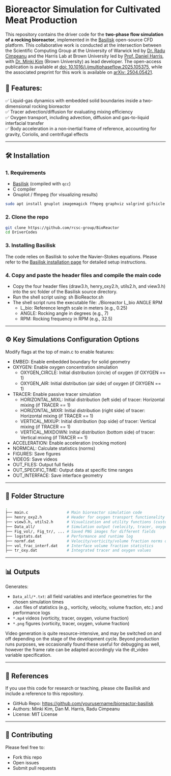 # Bioreactor Simulation for Cultivated Meat Production

This repository contains the driver code for the **two-phase flow simulation of a rocking bioreactor**, implemented in the [Basilisk](http://basilisk.fr/) open-source CFD platform. This collaborative work is conducted at the intersection between the Scientific Computing Group at the University of Warwick led by [Dr. Radu Cimpeanu](https://www.raducimpeanu.com/) and the Harris Lab at Brown University led by [Prof. Daniel Harris](https://vivo.brown.edu/display/dharri15), with [Dr. Minki Kim](https://www.minki-kim.com/) (Brown University) as lead developer. The open-access publication is available at [doi: 10.1016/j.ijmultiphaseflow.2025.105375](https://www.sciencedirect.com/science/article/pii/S0301932225002538#d1e10550), while the associated preprint for this work is available on [arXiv: 2504.05421](https://arxiv.org/abs/2504.05421).

## 📌 Features:
✅ Liquid-gas dynamics with embedded solid boundaries inside a two-dimensional rocking bioreactor  
✅ Tracer advection/diffusion for evaluating mixing efficiency  
✅ Oxygen transport, including advection, diffusion and gas-to-liquid interfacial transfer  
✅ Body acceleration in a non-inertial frame of reference, accounting for gravity, Coriolis, and centrifugal effects

---


## 🛠️ Installation

### 1. Requirements
- [Basilisk](http://basilisk.fr/) (compiled with `qcc`)
- C compiler
- Gnuplot / ffmpeg (for visualizing results)
```bash
sudo apt install gnuplot imagemagick ffmpeg graphviz valgrind gifsicle pstoedit
```

### 2. Clone the repo
```bash
git clone https://github.com/rcsc-group/BioReactor
cd DriverCodes
```
### 3. Installing Basilisk
The code relies on Basilisk to solve the Navier–Stokes equations. Please refer to the [Basilisk installation page](http://basilisk.fr/src/INSTALL) for detailed setup instructions.

### 4. Copy and paste the header files and compile the main code
- Copy the four header files (draw3.h, henry_oxy2.h, utils2.h, and view3.h) into the src folder of the Basilisk source directory.
- Run the shell script using: sh BioReactor.sh
- The shell script runs the executable file: ./Bioreactor L_bio ANGLE RPM
  - L_bio: Reference length scale in meters (e.g., 0.25)
  - ANGLE: Rocking angle in degrees (e.g., 7)
  - RPM: Rocking frequency in RPM (e.g., 32.5)

---


## ⚙️ Key Simulations Configuration Options

Modify flags at the top of main.c to enable features:

- EMBED: Enable embedded boundary for solid geometry
- OXYGEN: Enable oxygen concentration simulation
  - OXYGEN_CIRCLE: Initial distribution (circle) of oxygen (if OXYGEN == 1)
  - OXYGEN_AIR: Initial distribution (air side) of oxygen (if OXYGEN == 1)
- TRACER: Enable passive tracer simulation
  - HORIZONTAL_MIXL: Initial distribution (left side) of tracer: Horizontal mixing (if TRACER == 1)
  - HORIZONTAL_MIXR: Initial distribution (right side) of tracer: Horizontal mixing (if TRACER == 1)
  - VERTICAL_MIXUP: Initial distribution (top side) of tracer: Vertical mixing (if TRACER == 1)
  - VERTICAL_MIXDOWN: Initial distribution (bottom side) of tracer: Vertical mixing (if TRACER == 1)
- ACCELERATION: Enable acceleration (rocking motion)
- NORMCAL: Calculate statistics (norms)
- FIGURES: Save figures
- VIDEOS: Save videos
- OUT_FILES: Output full fields
- OUT_SPECIFIC_TIME: Output data at specific time ranges
- OUT_INTERFACE: Save interface geometry

---


## 📁 Folder Structure

```bash
.                        
├── main.c                 # Main bioreactor simulation code
├── henry_oxy2.h           # Header for oxygen transport functionality
├── view3.h, utils2.h      # Visualization and utility functions (customized)
├── Data_all/              # Simulation output (velocity, tracer, oxygen, etc.)
├── Fig_vol/, Fig_tr/, ... # Saved PNG images for different fields
├── logstats.dat           # Performance and runtime log
├── normf.dat              # Velocity/vorticity/volume fraction norms over time
├── vol_frac_interf.dat    # Interface volume fraction statistics
├── tr_oxy.dat             # Integrated tracer and oxygen values
```

---


## 📊 Outputs

Generates:
- `Data_all/*.txt`: all field variables and interface geometries for the chosen simulation times
- `.dat` files of statistics (e.g., vorticity, velocity, volume fraction, etc.) and performance logs
- `*.mp4` videos (vorticity, tracer, oxygen, volume fraction)
- `*.png` figures (vorticity, tracer, oxygen, volume fraction)

Video generation is quite resource-intensive, and may be switched on and off depending on the stage of the development cycle. Beyond production runs purposes, we occasionally found these useful for debugging as well, however the frame rate can be adapted accordingly via the dt_video variable specification.

---


## 📌 References

If you use this code for research or teaching, please cite Basilisk and include a reference to this repository.

- GitHub Repo: https://github.com/yourusername/bioreactor-basilisk
- Authors: Minki Kim, Dan M. Harris, Radu Cimpeanu
- License: MIT License

---


## 🧑 Contributing

Please feel free to:
- Fork this repo
- Open issues
- Submit pull requests


